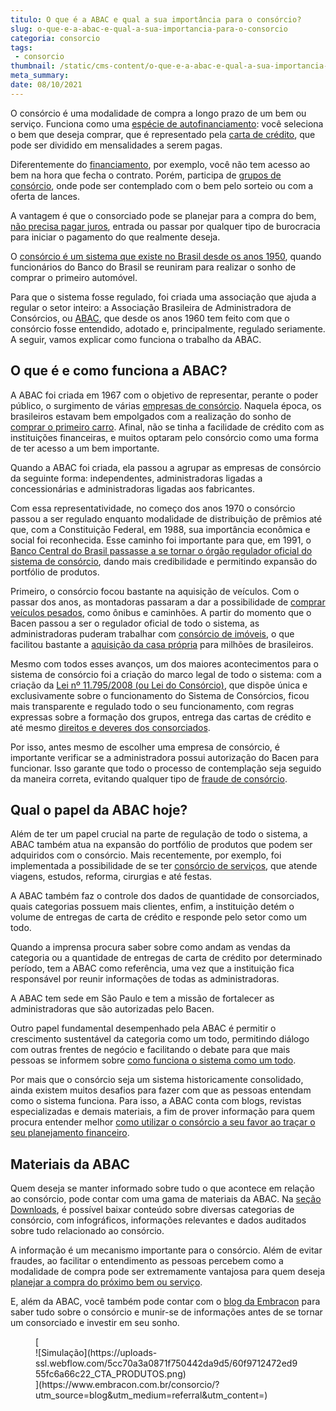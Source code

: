 ```yaml
---
titulo: O que é a ABAC e qual a sua importância para o consórcio?
slug: o-que-e-a-abac-e-qual-a-sua-importancia-para-o-consorcio
categoria: consorcio
tags:
 - consorcio
thumbnail: /static/cms-content/o-que-e-a-abac-e-qual-a-sua-importancia-para-o-consorcio.jpg
meta_summary: 
date: 08/10/2021
---
```

O consórcio é uma modalidade de compra a longo prazo de um bem ou serviço. Funciona como uma [espécie de autofinanciamento](https://www.embracon.com.br/blog/autofinanciamento-o-que-e-e-como-um-consorcio-pode-ajuda-lo): você seleciona o bem que deseja comprar, que é representado pela [carta de crédito](https://www.embracon.com.br/blog/tudo-o-que-voce-precisa-saber-sobre-a-carta-de-credito-de-consorcios), que pode ser dividido em mensalidades a serem pagas.

Diferentemente do [financiamento](https://www.embracon.com.br/blog/entenda-quais-sao-as-6-maiores-desvantagens-do-financiamento), por exemplo, você não tem acesso ao bem na hora que fecha o contrato. Porém, participa de [grupos de consórcio](https://www.embracon.com.br/blog/o-que-sao-os-grupos-de-consorcio-e-como-eles-funcionam), onde pode ser contemplado com o bem pelo sorteio ou com a oferta de lances.

A vantagem é que o consorciado pode se planejar para a compra do bem, [não precisa pagar juros](https://www.embracon.com.br/blog/parcela-de-consorcio-tem-juros), entrada ou passar por qualquer tipo de burocracia para iniciar o pagamento do que realmente deseja.

O [consórcio é um sistema que existe no Brasil desde os anos 1950](https://www.embracon.com.br/blog/qual-e-a-origem-do-consorcio), quando funcionários do Banco do Brasil se reuniram para realizar o sonho de comprar o primeiro automóvel.

Para que o sistema fosse regulado, foi criada uma associação que ajuda a regular o setor inteiro: a Associação Brasileira de Administradora de Consórcios, ou [ABAC](https://abac.org.br/), que desde os anos 1960 tem feito com que o consórcio fosse entendido, adotado e, principalmente, regulado seriamente. A seguir, vamos explicar como funciona o trabalho da ABAC.

O que é e como funciona a ABAC? 
--------------------------------

A ABAC foi criada em 1967 com o objetivo de representar, perante o poder público, o surgimento de várias [empresas de consórcio](https://www.embracon.com.br/blog/afinal-o-que-uma-administradora-de-consorcio-faz). Naquela época, os brasileiros estavam bem empolgados com a realização do sonho de [comprar o primeiro carro](https://www.embracon.com.br/blog/primeiro-carro-como-acertar-na-escolha). Afinal, não se tinha a facilidade de crédito com as instituições financeiras, e muitos optaram pelo consórcio como uma forma de ter acesso a um bem importante.

Quando a ABAC foi criada, ela passou a agrupar as empresas de consórcio da seguinte forma: independentes, administradoras ligadas a concessionárias e administradoras ligadas aos fabricantes.

Com essa representatividade, no começo dos anos 1970 o consórcio passou a ser regulado enquanto modalidade de distribuição de prêmios até que, com a Constituição Federal, em 1988, sua importância econômica e social foi reconhecida. Esse caminho foi importante para que, em 1991, o [Banco Central do Brasil passasse a se tornar o órgão regulador oficial do sistema de consórcio](https://www.embracon.com.br/blog/7-coisas-que-voce-precisa-saber-antes-de-entrar-em-um-consorcio), dando mais credibilidade e permitindo expansão do portfólio de produtos.

Primeiro, o consórcio focou bastante na aquisição de veículos. Com o passar dos anos, as montadoras passaram a dar a possibilidade de [comprar veículos pesados](https://www.embracon.com.br/blog/saiba-como-investir-em-veiculos-pesados-com-o-consorcio-embracon), como ônibus e caminhões. A partir do momento que o Bacen passou a ser o regulador oficial de todo o sistema, as administradoras puderam trabalhar com [consórcio de imóveis](https://www.embracon.com.br/blog/6-coisas-contratar-consorcio-de-imoveis), o que facilitou bastante a [aquisição da casa própria](https://www.embracon.com.br/blog/como-conquistar-a-estabilidade-da-casa-propria) para milhões de brasileiros.

Mesmo com todos esses avanços, um dos maiores acontecimentos para o sistema de consórcio foi a criação do marco legal de todo o sistema: com a criação da [Lei nº 11.795/2008 (ou Lei do Consórcio)](https://www.embracon.com.br/blog/o-que-e-a-lei-do-consorcio-e-qual-a-sua-importancia), que dispõe única e exclusivamente sobre o funcionamento do Sistema de Consórcios, ficou mais transparente e regulado todo o seu funcionamento, com regras expressas sobre a formação dos grupos, entrega das cartas de crédito e até mesmo [direitos e deveres dos consorciados](https://www.embracon.com.br/blog/tire-todas-as-suas-duvidas-sobre-os-direitos-e-deveres-do-consorciado).

Por isso, antes mesmo de escolher uma empresa de consórcio, é importante verificar se a administradora possui autorização do Bacen para funcionar. Isso garante que todo o processo de contemplação seja seguido da maneira correta, evitando qualquer tipo de [fraude de consórcio](https://www.embracon.com.br/blog/fraude-em-consorcio-como-nao-cair-em-golpes).

Qual o papel da ABAC hoje? 
---------------------------

Além de ter um papel crucial na parte de regulação de todo o sistema, a ABAC também atua na expansão do portfólio de produtos que podem ser adquiridos com o consórcio. Mais recentemente, por exemplo, foi implementada a possibilidade de se ter [consórcio de serviços](https://www.embracon.com.br/blog/consorcio-de-servicos-tudo-o-que-voce-precisa-saber-sobre-o-assunto), que atende viagens, estudos, reforma, cirurgias e até festas.

A ABAC também faz o controle dos dados de quantidade de consorciados, quais categorias possuem mais clientes, enfim, a instituição detém o volume de entregas de carta de crédito e responde pelo setor como um todo.

Quando a imprensa procura saber sobre como andam as vendas da categoria ou a quantidade de entregas de carta de crédito por determinado período, tem a ABAC como referência, uma vez que a instituição fica responsável por reunir informações de todas as administradoras.

A ABAC tem sede em São Paulo e tem a missão de fortalecer as administradoras que são autorizadas pelo Bacen.

Outro papel fundamental desempenhado pela ABAC é permitir o crescimento sustentável da categoria como um todo, permitindo diálogo com outras frentes de negócio e facilitando o debate para que mais pessoas se informem sobre [como funciona o sistema como um todo](https://www.embracon.com.br/blog/consorcios-segredos-que-nao-te-contaram).

Por mais que o consórcio seja um sistema historicamente consolidado, ainda existem muitos desafios para fazer com que as pessoas entendam como o sistema funciona. Para isso, a ABAC conta com blogs, revistas especializadas e demais materiais, a fim de prover informação para quem procura entender melhor [como utilizar o consórcio a seu favor ao traçar o seu planejamento financeiro](https://www.embracon.com.br/blog/maneiras-de-juntar-dinheiro-para-fazer-um-consorcio).

Materiais da ABAC 
------------------

Quem deseja se manter informado sobre tudo o que acontece em relação ao consórcio, pode contar com uma gama de materiais da ABAC. Na [seção Downloads](https://abac.org.br/downloads), é possível baixar conteúdo sobre diversas categorias de consórcio, com infográficos, informações relevantes e dados auditados sobre tudo relacionado ao consórcio.

A informação é um mecanismo importante para o consórcio. Além de evitar fraudes, ao facilitar o entendimento as pessoas percebem como a modalidade de compra pode ser extremamente vantajosa para quem deseja [planejar a compra do próximo bem ou serviço](https://www.embracon.com.br/blog/como-planejar-se-financeiramente-para-comecar-a-conquistar-seus-objetivos-em-2021).

E, além da ABAC, você também pode contar com o [blog da Embracon](https://www.embracon.com.br/blog) para saber tudo sobre o consórcio e munir-se de informações antes de se tornar um consorciado e investir em seu sonho.

<figure class="w-richtext-figure-type-image w-richtext-align-center">[<div>![Simulação](https://uploads-ssl.webflow.com/5cc70a3a0871f750442da9d5/60f9712472ed955fc6a66c22_CTA_PRODUTOS.png)</div>](https://www.embracon.com.br/consorcio/?utm_source=blog&utm_medium=referral&utm_content=)</figure>
